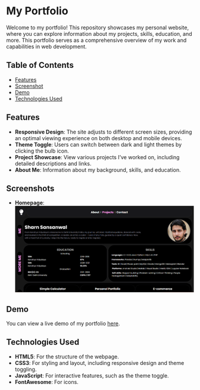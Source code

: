 # My Portfolio

Welcome to my portfolio! This repository showcases my personal website, where you can explore information about my projects, skills, education, and more. This portfolio serves as a comprehensive overview of my work and capabilities in web development.

## Table of Contents

- [Features](#features)
- [Screenshot](#screenshot)
- [Demo](#demo)
- [Technologies Used](#technologies-used)

## Features

- **Responsive Design**: The site adjusts to different screen sizes, providing an optimal viewing experience on both desktop and mobile devices.
- **Theme Toggle**: Users can switch between dark and light themes by clicking the bulb icon.
- **Project Showcase**: View various projects I’ve worked on, including detailed descriptions and links.
- **About Me**: Information about my background, skills, and education.

## Screenshots


- **Homepage**:
  ![Homepage](Screenshot2.png)

## Demo

You can view a live demo of my portfolio [here](https://sumo90.github.io/Portfolio/).

## Technologies Used

- **HTML5**: For the structure of the webpage.
- **CSS3**: For styling and layout, including responsive design and theme toggling.
- **JavaScript**: For interactive features, such as the theme toggle.
- **FontAwesome**: For icons.

